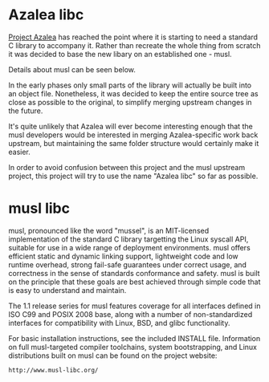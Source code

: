 # Azalea libc

[Project Azalea](https://github.com/martin-hughes/project_azalea) has reached
the point where it is starting to need a standard C library to accompany it.
Rather than recreate the whole thing from scratch it was decided to base the
new libary on an established one - musl.

Details about musl can be seen below.

In the early phases only small parts of the library will actually be built into
an object file. Nonetheless, it was decided to keep the entire source tree as
close as possible to the original, to simplify merging upstream changes in the
future.

It's quite unlikely that Azalea will ever become interesting enough that the
musl developers would be interested in merging Azalea-specific work back
upstream, but maintaining the same folder structure would certainly make it
easier.

In order to avoid confusion between this project and the musl upstream project,
this project will try to use the name "Azalea libc" so far as possible.

# musl libc

musl, pronounced like the word "mussel", is an MIT-licensed
implementation of the standard C library targetting the Linux syscall
API, suitable for use in a wide range of deployment environments. musl
offers efficient static and dynamic linking support, lightweight code
and low runtime overhead, strong fail-safe guarantees under correct
usage, and correctness in the sense of standards conformance and
safety. musl is built on the principle that these goals are best
achieved through simple code that is easy to understand and maintain.

The 1.1 release series for musl features coverage for all interfaces
defined in ISO C99 and POSIX 2008 base, along with a number of
non-standardized interfaces for compatibility with Linux, BSD, and
glibc functionality.

For basic installation instructions, see the included INSTALL file.
Information on full musl-targeted compiler toolchains, system
bootstrapping, and Linux distributions built on musl can be found on
the project website:

    http://www.musl-libc.org/
